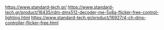 https://www.standard-tech.gr/
https://www.standard-tech.gr/product/16435/rdm-dmx512-decoder-me-5x8a-flicker-free-control-lighting.html
https://www.standard-tech.gr/product/16927/4-ch-dmx-controller-flicker-free.html
